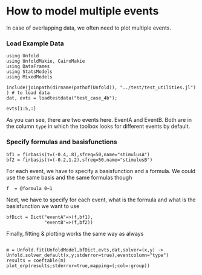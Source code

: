 # How to model multiple events

In case of overlapping data, we often need to plot multiple events.


### Load Example Data
```@example main
using Unfold
using UnfoldMakie, CairoMakie
using DataFrames
using StatsModels
using MixedModels

include(joinpath(dirname(pathof(Unfold)), "../test/test_utilities.jl") ) # to load data
dat, evts = loadtestdata("test_case_4b");

evts[1:5,:]
```
As you can see, there are two events here. EventA and EventB. Both are in the column `type` in which the toolbox looks for different events by default.

### Specify formulas and basisfunctions

```@example main
bf1 = firbasis(τ=(-0.4,.8),sfreq=50,name="stimulusA")
bf2 = firbasis(τ=(-0.2,1.2),sfreq=50,name="stimulusB")
```
For each event, we have to specify a basisfunction and a formula. We could use the same basis and the same formulas though
```@example main
f  = @formula 0~1
```

Next, we have to specify for each event, what is the formula and what is the basisfunction we want to use
```@example main
bfDict = Dict("eventA"=>(f,bf1),
              "eventB"=>(f,bf2))
```

Finally, fitting & plotting works the same way as always
```@example main

m = Unfold.fit(UnfoldModel,bfDict,evts,dat,solver=(x,y) -> Unfold.solver_default(x,y;stderror=true),eventcolumn="type")
results = coeftable(m)
plot_erp(results;stderror=true,mapping=(;col=:group))
``` 
